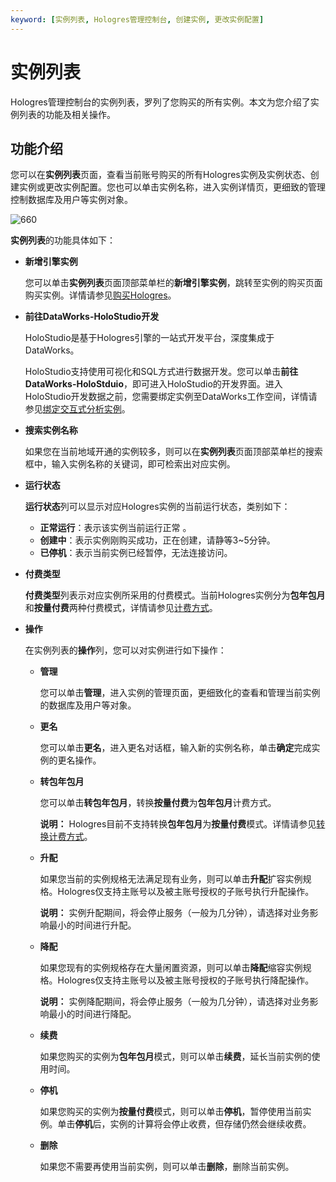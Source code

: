 ```yaml
---
keyword: [实例列表, Hologres管理控制台, 创建实例, 更改实例配置]
---
```


# 实例列表

Hologres管理控制台的实例列表，罗列了您购买的所有实例。本文为您介绍了实例列表的功能及相关操作。

## 功能介绍

您可以在**实例列表**页面，查看当前账号购买的所有Hologres实例及实例状态、创建实例或更改实例配置。您也可以单击实例名称，进入实例详情页，更细致的管理控制数据库及用户等实例对象。

![660](https://static-aliyun-doc.oss-accelerate.aliyuncs.com/assets/img/zh-CN/1638875061/p94150.png)

**实例列表**的功能具体如下：

-   **新增引擎实例**

    您可以单击**实例列表**页面顶部菜单栏的**新增引擎实例**，跳转至实例的购买页面购买实例。详情请参见[购买Hologres](/cn.zh-CN/准备工作/购买Hologres.md)。

-   **前往DataWorks-HoloStudio开发**

    HoloStudio是基于Hologres引擎的一站式开发平台，深度集成于DataWorks。

    HoloStudio支持使用可视化和SQL方式进行数据开发。您可以单击**前往DataWorks-HoloStduio**，即可进入HoloStudio的开发界面。进入HoloStudio开发数据之前，您需要绑定实例至DataWorks工作空间，详情请参见[绑定交互式分析实例](/cn.zh-CN/连接开发工具/DataWorks数仓开发/绑定交互式分析实例.md)。

-   **搜索实例名称**

    如果您在当前地域开通的实例较多，则可以在**实例列表**页面顶部菜单栏的搜索框中，输入实例名称的关键词，即可检索出对应实例。

-   **运行状态**

    **运行状态**列可以显示对应Hologres实例的当前运行状态，类别如下：

    -   **正常运行**：表示该实例当前运行正常 。
    -   **创建中**：表示实例刚购买成功，正在创建，请静等3~5分钟。
    -   **已停机**：表示当前实例已经暂停，无法连接访问。
-   **付费类型**

    **付费类型**列表示对应实例所采用的付费模式。当前Hologres实例分为**包年包月**和**按量付费**两种付费模式，详情请参见[计费方式](/cn.zh-CN/产品定价/计费方式.md)。

-   **操作**

    在实例列表的**操作**列，您可以对实例进行如下操作：

    -   **管理**

        您可以单击**管理**，进入实例的管理页面，更细致化的查看和管理当前实例的数据库及用户等对象。

    -   **更名**

        您可以单击**更名**，进入更名对话框，输入新的实例名称，单击**确定**完成实例的更名操作。

    -   **转包年包月**

        您可以单击**转包年包月**，转换**按量付费**为**包年包月**计费方式。

        **说明：** Hologres目前不支持转换**包年包月**为**按量付费**模式。详情请参见[转换计费方式](/cn.zh-CN/产品定价/计费方式.mdsection_ulv_gft_vg3)。

    -   **升配**

        如果您当前的实例规格无法满足现有业务，则可以单击**升配**扩容实例规格。Hologres仅支持主账号以及被主账号授权的子账号执行升配操作。

        **说明：** 实例升配期间，将会停止服务（一般为几分钟），请选择对业务影响最小的时间进行升配。

    -   **降配**

        如果您现有的实例规格存在大量闲置资源，则可以单击**降配**缩容实例规格。Hologres仅支持主账号以及被主账号授权的子账号执行降配操作。

        **说明：** 实例降配期间，将会停止服务（一般为几分钟），请选择对业务影响最小的时间进行降配。

    -   **续费**

        如果您购买的实例为**包年包月**模式，则可以单击**续费**，延长当前实例的使用时间。

    -   **停机**

        如果您购买的实例为**按量付费**模式，则可以单击**停机**，暂停使用当前实例。单击**停机**后，实例的计算将会停止收费，但存储仍然会继续收费。

    -   **删除**

        如果您不需要再使用当前实例，则可以单击**删除**，删除当前实例。



